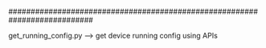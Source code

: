 ###########################################################################

get_running_config.py --> get device running config using APIs
